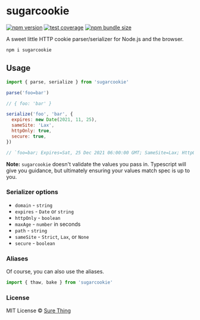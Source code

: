 # sugarcookie

[![npm version](https://img.shields.io/npm/v/sugarcookie?style=flat&colorA=4488FF&colorB=4488FF)](https://www.npmjs.com/package/sugarcookie) [![test coverage](https://img.shields.io/coveralls/github/sure-thing/sugarcookie?style=flat&colorA=223355&colorB=223355)](https://coveralls.io/github/sure-thing/sugarcookie?branch=main) [![npm bundle size](https://badgen.net/bundlephobia/min/sugarcookie?color=223355&labelColor=223355)](https://bundlephobia.com/result?p=sugarcookie)

A sweet little HTTP cookie parser/serializer for Node.js and the browser.

```
npm i sugarcookie
```

## Usage

```javascript
import { parse, serialize } from 'sugarcookie'

parse('foo=bar')

// { foo: 'bar' }

serialize('foo', 'bar', {
  expires: new Date(2021, 11, 25),
  sameSite: 'Lax',
  httpOnly: true,
  secure: true,
})

// `foo=bar; Expires=Sat, 25 Dec 2021 06:00:00 GMT; SameSite=Lax; HttpOnly; Secure
```

**Note:** `sugarcookie` doesn't validate the values you pass in. Typescript will
give you guidance, but ultimately ensuring your values match spec is up to you.

### Serializer options

- `domain` - `string`
- `expires` - `Date` or `string`
- `httpOnly` - `boolean`
- `maxAge` - `number` in seconds
- `path` - `string`
- `sameSite` - `Strict`, `Lax`, or `None`
- `secure` - `boolean`

### Aliases

Of course, you can also use the aliases.

```javascript
import { thaw, bake } from 'sugarcookie'
```

### License

MIT License © [Sure Thing](https://github.com/sure-thing)
